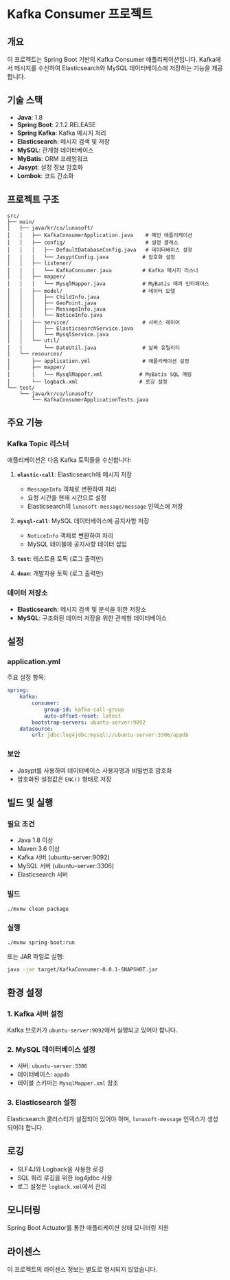 # Kafka Consumer 프로젝트

## 개요

이 프로젝트는 Spring Boot 기반의 Kafka Consumer 애플리케이션입니다. Kafka에서 메시지를 수신하여 Elasticsearch와 MySQL 데이터베이스에 저장하는 기능을 제공합니다.

## 기술 스택

-   **Java**: 1.8
-   **Spring Boot**: 2.1.2.RELEASE
-   **Spring Kafka**: Kafka 메시지 처리
-   **Elasticsearch**: 메시지 검색 및 저장
-   **MySQL**: 관계형 데이터베이스
-   **MyBatis**: ORM 프레임워크
-   **Jasypt**: 설정 정보 암호화
-   **Lombok**: 코드 간소화

## 프로젝트 구조

```
src/
├── main/
│   ├── java/kr/co/lunasoft/
│   │   ├── KafkaConsumerApplication.java    # 메인 애플리케이션
│   │   ├── config/                          # 설정 클래스
│   │   │   ├── DefaultDatabaseConfig.java   # 데이터베이스 설정
│   │   │   └── JasyptConfig.java           # 암호화 설정
│   │   ├── listener/
│   │   │   └── KafkaConsumer.java          # Kafka 메시지 리스너
│   │   ├── mapper/
│   │   │   └── MysqlMapper.java            # MyBatis 매퍼 인터페이스
│   │   ├── model/                          # 데이터 모델
│   │   │   ├── ChildInfo.java
│   │   │   ├── GeoPoint.java
│   │   │   ├── MessageInfo.java
│   │   │   └── NoticeInfo.java
│   │   ├── service/                        # 서비스 레이어
│   │   │   ├── ElasticsearchService.java
│   │   │   └── MysqlService.java
│   │   └── util/
│   │       └── DateUtil.java               # 날짜 유틸리티
│   └── resources/
│       ├── application.yml                 # 애플리케이션 설정
│       ├── mapper/
│       │   └── MysqlMapper.xml            # MyBatis SQL 매핑
│       └── logback.xml                    # 로깅 설정
└── test/
    └── java/kr/co/lunasoft/
        └── KafkaConsumerApplicationTests.java
```

## 주요 기능

### Kafka Topic 리스너

애플리케이션은 다음 Kafka 토픽들을 수신합니다:

1. **`elastic-call`**: Elasticsearch에 메시지 저장

    - `MessageInfo` 객체로 변환하여 처리
    - 요청 시간을 현재 시간으로 설정
    - Elasticsearch의 `lunasoft-message/message` 인덱스에 저장

2. **`mysql-call`**: MySQL 데이터베이스에 공지사항 저장

    - `NoticeInfo` 객체로 변환하여 처리
    - MySQL 테이블에 공지사항 데이터 삽입

3. **`test`**: 테스트용 토픽 (로그 출력만)

4. **`dean`**: 개발자용 토픽 (로그 출력만)

### 데이터 저장소

-   **Elasticsearch**: 메시지 검색 및 분석을 위한 저장소
-   **MySQL**: 구조화된 데이터 저장을 위한 관계형 데이터베이스

## 설정

### application.yml

주요 설정 항목:

```yaml
spring:
    kafka:
        consumer:
            group-id: kafka-call-group
            auto-offset-reset: latest
        bootstrap-servers: ubuntu-server:9092
    datasource:
        url: jdbc:log4jdbc:mysql://ubuntu-server:3306/appdb
```

### 보안

-   Jasypt를 사용하여 데이터베이스 사용자명과 비밀번호 암호화
-   암호화된 설정값은 `ENC()` 형태로 저장

## 빌드 및 실행

### 필요 조건

-   Java 1.8 이상
-   Maven 3.6 이상
-   Kafka 서버 (ubuntu-server:9092)
-   MySQL 서버 (ubuntu-server:3306)
-   Elasticsearch 서버

### 빌드

```bash
./mvnw clean package
```

### 실행

```bash
./mvnw spring-boot:run
```

또는 JAR 파일로 실행:

```bash
java -jar target/KafkaConsumer-0.0.1-SNAPSHOT.jar
```

## 환경 설정

### 1. Kafka 서버 설정

Kafka 브로커가 `ubuntu-server:9092`에서 실행되고 있어야 합니다.

### 2. MySQL 데이터베이스 설정

-   서버: `ubuntu-server:3306`
-   데이터베이스: `appdb`
-   테이블 스키마는 `MysqlMapper.xml` 참조

### 3. Elasticsearch 설정

Elasticsearch 클러스터가 설정되어 있어야 하며, `lunasoft-message` 인덱스가 생성되어야 합니다.

## 로깅

-   SLF4J와 Logback을 사용한 로깅
-   SQL 쿼리 로깅을 위한 log4jdbc 사용
-   로그 설정은 `logback.xml`에서 관리

## 모니터링

Spring Boot Actuator를 통한 애플리케이션 상태 모니터링 지원

## 라이센스

이 프로젝트의 라이센스 정보는 별도로 명시되지 않았습니다.
